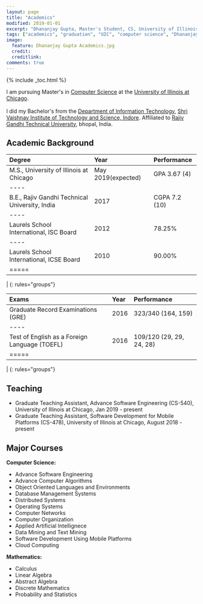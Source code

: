 ```yaml
---
layout: page
title: "Academics"
modified: 2019-01-01
excerpt: "Dhananjay Gupta, Master's Student, CS, University of Illinois at Chicago"
tags: ["academics", "graduation", "UIC", "computer science", "Dhananjay Gupta"]
image:
  feature: Dhananjay Gupta Academics.jpg
  credit: 
  creditlink: 
comments: true
---
```

{% include _toc.html %}

I am pursuing Master's in <a href="https://www.cs.uic.edu/">Computer Science</a> at the <a href="https://www.uic.edu/">University of Illinois at Chicago</a>. <br/><br/>
I did my Bachelor's from the <a href="http://www.svvv.edu.in/Department/DisplayDeptPage.aspx?page=gaeag&ItemID=eaaim&nInstiID=a&nDeptID=i">Department of Information Technology</a>, <a href="http://www.svits.ac.in/index.php">Shri Vaishnav Institute of Technology and Science, Indore</a>. Affiliated to <a href="https://www.rgpv.ac.in/">Rajiv Gandhi Technical University</a>, bhopal, India.

Academic Background
-------------------

| Degree                                            | Year                | Performance     |
|:--------------------------------------------------|:--------------------|:----------------|
| M.S., University of Illinois at Chicago           | May 2019(expected)  | GPA  3.67 (4)   |
|----
| B.E., Rajiv Gandhi  Technical University, India   | 2017                | CGPA 7.2 (10)   |
|----
| Laurels School International, ISC Board           | 2012                | 78.25%          |
|----
| Laurels School International, ICSE Board          | 2010                | 90.00%          |
|=====
|
{: rules="groups"}

| Exams                                             | Year                | Performance              |
|:--------------------------------------------------|:--------------------|:-------------------------|
| Graduate Record Examinations (GRE)                | 2016                | 323/340  (164, 159)      |
|----
| Test of English as a Foreign Language (TOEFL)     | 2016                | 109/120  (29, 29, 24, 28)|
|=====
|
{: rules="groups"}


Teaching
--------

- Graduate Teaching Assistant, Advance Software Engineering (CS-540), University of Illinois at Chicago, Jan 2019 - present
- Graduate Teaching Assistant, Software Development for Mobile Platforms (CS-478), University of Illinois at Chicago, August 2018 - present 

Major Courses
-------------

**Computer Science:**

- Advance Software Engineering
- Advance Computer Algorithms
- Object Oriented Languages and Environments
- Database Management Systems
- Distributed Systems
- Operating Systems
- Computer Networks
- Computer Organization
- Applied Artificial Intellignece
- Data Mining and Text Mining
- Software Development Using Mobile Platforms
- Cloud Computing

**Mathematics:**

- Calculus
- Linear Algebra
- Abstract Algebra
- Discrete Mathematics
- Probability and Statistics
